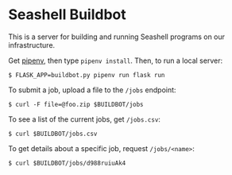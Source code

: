 Seashell Buildbot
=================

This is a server for building and running Seashell programs on our infrastructure.

Get [pipenv][], then type `pipenv install`.
Then, to run a local server:

    $ FLASK_APP=buildbot.py pipenv run flask run

To submit a job, upload a file to the `/jobs` endpoint:

    $ curl -F file=@foo.zip $BUILDBOT/jobs

To see a list of the current jobs, get `/jobs.csv`:

    $ curl $BUILDBOT/jobs.csv

To get details about a specific job, request `/jobs/<name>`:

    $ curl $BUILDBOT/jobs/d988ruiuAk4

[pipenv]: http://pipenv.org
